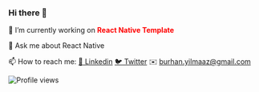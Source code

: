 ### Hi there 👋
🔭 I’m currently working on <b style='color:red'>React Native Template</b>

💬 Ask me about React Native

📫 How to reach me: [:briefcase:	Linkedin](https://www.linkedin.com/in/burhanyilmaz-/) [:bird:	Twitter](https://twitter.com/burhanyilmazz_)
:envelope: burhan.yilmaaz@gmail.com
<!--
**burhanyilmaz/burhanyilmaz** is a ✨ _special_ ✨ repository because its `README.md` (this file) appears on your GitHub profile.

Here are some ideas to get you started:

- 🔭 I’m currently working on ...
- 🌱 I’m currently learning ...
- 👯 I’m looking to collaborate on ...
- 🤔 I’m looking for help with ...
- 💬 Ask me about ...
- 📫 How to reach me: ...
- 😄 Pronouns: ...
- ⚡ Fun fact: ...
-->


![Profile views](https://gpvc.arturio.dev/burhanyilmaz)
